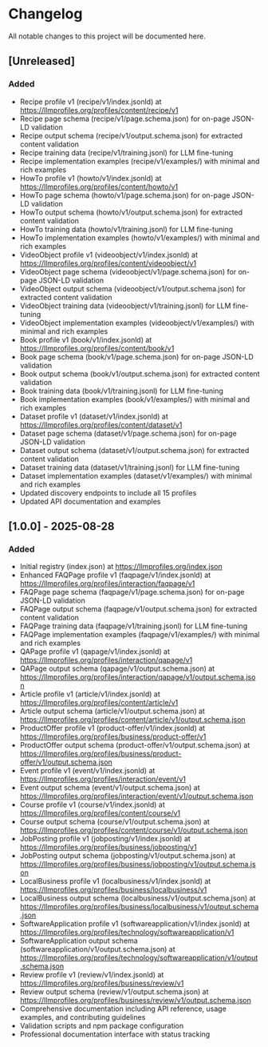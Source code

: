 # Changelog

All notable changes to this project will be documented here.

## [Unreleased]

### Added
- Recipe profile v1 (recipe/v1/index.jsonld) at https://llmprofiles.org/profiles/content/recipe/v1
- Recipe page schema (recipe/v1/page.schema.json) for on-page JSON-LD validation
- Recipe output schema (recipe/v1/output.schema.json) for extracted content validation
- Recipe training data (recipe/v1/training.jsonl) for LLM fine-tuning
- Recipe implementation examples (recipe/v1/examples/) with minimal and rich examples
- HowTo profile v1 (howto/v1/index.jsonld) at https://llmprofiles.org/profiles/content/howto/v1
- HowTo page schema (howto/v1/page.schema.json) for on-page JSON-LD validation
- HowTo output schema (howto/v1/output.schema.json) for extracted content validation
- HowTo training data (howto/v1/training.jsonl) for LLM fine-tuning
- HowTo implementation examples (howto/v1/examples/) with minimal and rich examples
- VideoObject profile v1 (videoobject/v1/index.jsonld) at https://llmprofiles.org/profiles/content/videoobject/v1
- VideoObject page schema (videoobject/v1/page.schema.json) for on-page JSON-LD validation
- VideoObject output schema (videoobject/v1/output.schema.json) for extracted content validation
- VideoObject training data (videoobject/v1/training.jsonl) for LLM fine-tuning
- VideoObject implementation examples (videoobject/v1/examples/) with minimal and rich examples
- Book profile v1 (book/v1/index.jsonld) at https://llmprofiles.org/profiles/content/book/v1
- Book page schema (book/v1/page.schema.json) for on-page JSON-LD validation
- Book output schema (book/v1/output.schema.json) for extracted content validation
- Book training data (book/v1/training.jsonl) for LLM fine-tuning
- Book implementation examples (book/v1/examples/) with minimal and rich examples
- Dataset profile v1 (dataset/v1/index.jsonld) at https://llmprofiles.org/profiles/content/dataset/v1
- Dataset page schema (dataset/v1/page.schema.json) for on-page JSON-LD validation
- Dataset output schema (dataset/v1/output.schema.json) for extracted content validation
- Dataset training data (dataset/v1/training.jsonl) for LLM fine-tuning
- Dataset implementation examples (dataset/v1/examples/) with minimal and rich examples
- Updated discovery endpoints to include all 15 profiles
- Updated API documentation and examples

## [1.0.0] - 2025-08-28
### Added
- Initial registry (index.json) at https://llmprofiles.org/index.json
- Enhanced FAQPage profile v1 (faqpage/v1/index.jsonld) at https://llmprofiles.org/profiles/interaction/faqpage/v1
- FAQPage page schema (faqpage/v1/page.schema.json) for on-page JSON-LD validation
- FAQPage output schema (faqpage/v1/output.schema.json) for extracted content validation
- FAQPage training data (faqpage/v1/training.jsonl) for LLM fine-tuning
- FAQPage implementation examples (faqpage/v1/examples/) with minimal and rich examples
- QAPage profile v1 (qapage/v1/index.jsonld) at https://llmprofiles.org/profiles/interaction/qapage/v1
- QAPage output schema (qapage/v1/output.schema.json) at https://llmprofiles.org/profiles/interaction/qapage/v1/output.schema.json
- Article profile v1 (article/v1/index.jsonld) at https://llmprofiles.org/profiles/content/article/v1
- Article output schema (article/v1/output.schema.json) at https://llmprofiles.org/profiles/content/article/v1/output.schema.json
- ProductOffer profile v1 (product-offer/v1/index.jsonld) at https://llmprofiles.org/profiles/business/product-offer/v1
- ProductOffer output schema (product-offer/v1/output.schema.json) at https://llmprofiles.org/profiles/business/product-offer/v1/output.schema.json
- Event profile v1 (event/v1/index.jsonld) at https://llmprofiles.org/profiles/interaction/event/v1
- Event output schema (event/v1/output.schema.json) at https://llmprofiles.org/profiles/interaction/event/v1/output.schema.json
- Course profile v1 (course/v1/index.jsonld) at https://llmprofiles.org/profiles/content/course/v1
- Course output schema (course/v1/output.schema.json) at https://llmprofiles.org/profiles/content/course/v1/output.schema.json
- JobPosting profile v1 (jobposting/v1/index.jsonld) at https://llmprofiles.org/profiles/business/jobposting/v1
- JobPosting output schema (jobposting/v1/output.schema.json) at https://llmprofiles.org/profiles/business/jobposting/v1/output.schema.json
- LocalBusiness profile v1 (localbusiness/v1/index.jsonld) at https://llmprofiles.org/profiles/business/localbusiness/v1
- LocalBusiness output schema (localbusiness/v1/output.schema.json) at https://llmprofiles.org/profiles/business/localbusiness/v1/output.schema.json
- SoftwareApplication profile v1 (softwareapplication/v1/index.jsonld) at https://llmprofiles.org/profiles/technology/softwareapplication/v1
- SoftwareApplication output schema (softwareapplication/v1/output.schema.json) at https://llmprofiles.org/profiles/technology/softwareapplication/v1/output.schema.json
- Review profile v1 (review/v1/index.jsonld) at https://llmprofiles.org/profiles/business/review/v1
- Review output schema (review/v1/output.schema.json) at https://llmprofiles.org/profiles/business/review/v1/output.schema.json
- Comprehensive documentation including API reference, usage examples, and contributing guidelines
- Validation scripts and npm package configuration
- Professional documentation interface with status tracking
